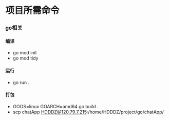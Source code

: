 # 项目所需命令
### go相关
 #### 编译
* go mod init
* go mod tidy
 #### 运行
* go run .
#### 打包
* GOOS=linux GOARCH=amd64 go build .
* scp chatApp HDDDZ@120.79.7.215:/home/HDDDZ/project/go/chatApp/
